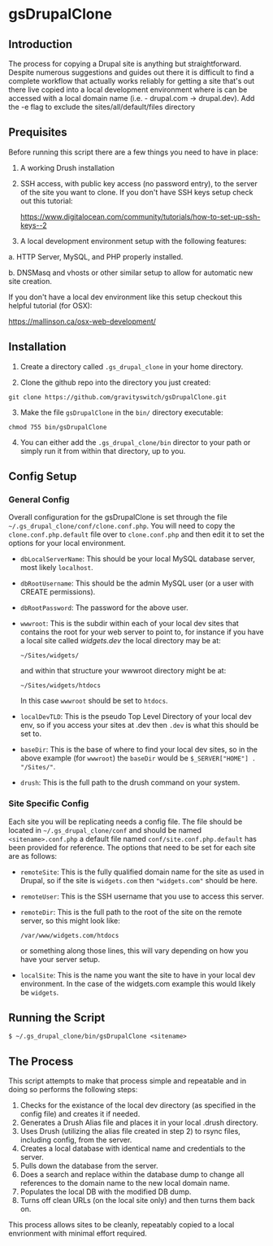 # gsDrupalClone

## Introduction
The process for copying a Drupal site is anything but straightforward.  Despite numerous suggestions and guides out there it is difficult to find a complete workflow that actually works reliably for getting a site that's out there live copied into a local development environment where is can be accessed with a local domain name (i.e. - drupal.com -> drupal.dev). Add the -e flag to exclude the sites/all/default/files directory

## Prequisites
Before running this script there are a few things you need to have in place:

1. A working Drush installation

2. SSH access, with public key access (no password entry), to the server of the site you want to clone.  If you don't have SSH keys setup check out this tutorial:

    https://www.digitalocean.com/community/tutorials/how-to-set-up-ssh-keys--2

3. A local development environment setup with the following features:

  a. HTTP Server, MySQL, and PHP properly installed.
  
  b. DNSMasq and vhosts or other similar setup to allow for automatic new site creation.

If you don't have a local dev environment like this setup checkout this helpful tutorial (for OSX):

  https://mallinson.ca/osx-web-development/


## Installation
  1. Create a directory called `.gs_drupal_clone` in your home directory.
  
  2. Clone the github repo into the directory you just created:
  ```
  git clone https://github.com/gravityswitch/gsDrupalClone.git
  ```
  
  3. Make the file `gsDrupalClone` in the `bin/` directory executable:
  ```
  chmod 755 bin/gsDrupalClone
  ```
  
  4. You can either add the `.gs_drupal_clone/bin` director to your path or simply run it from within that directory, up to you.

## Config Setup

### General Config
Overall configuration for the gsDrupalClone is set through the file `~/.gs_drupal_clone/conf/clone.conf.php`.  You will need to copy the `clone.conf.php.default` file over to `clone.conf.php` and then edit it to set the options for your local environment.

* `dbLocalServerName`: This should be your local MySQL database server, most likely `localhost`.

* `dbRootUsername`: This should be the admin MySQL user (or a user with CREATE permissions).
  
* `dbRootPassword`: The password for the above user.
    
* `wwwroot`: This is the subdir within each of your local dev sites that contains the root for your web server to point to, for instance if you have a local site called *widgets.dev* the local directory may be at:
  ```
  ~/Sites/widgets/
  ```
  and within that structure your wwwroot directory might be at:
  ```
  ~/Sites/widgets/htdocs
  ```
  In this case `wwwroot` should be set to `htdocs`.
    
* `localDevTLD`: This is the pseudo Top Level Directory of your local dev env, so if you access your sites at <sitename>.dev then `.dev` is what this should be set to.
    
* `baseDir`: This is the base of where to find your local dev sites, so in the above example (for `wwwroot`) the `baseDir` would be `$_SERVER["HOME"] . "/Sites/"`.
    
* `drush`: This is the full path to the drush command on your system.

### Site Specific Config
Each site you will be replicating needs a config file.  The file should be located in `~/.gs_drupal_clone/conf` and should be named `<sitename>.conf.php` a default file named `conf/site.conf.php.default` has been provided for reference.  The options that need to be set for each site are as follows:

* `remoteSite`: This is the fully qualified domain name for the site as used in Drupal, so if the site is `widgets.com` then `"widgets.com"` should be here.

* `remoteUser`: This is the SSH username that you use to access this server.

* `remoteDir`: This is the full path to the root of the site on the remote server, so this might look like:
  ```
  /var/www/widgets.com/htdocs
  ```
  or something along those lines, this will vary depending on how you have your server setup.

* `localSite`: This is the name you want the site to have in your local dev environment.  In the case of the widgets.com example this would likely be `widgets`.

## Running the Script
```
$ ~/.gs_drupal_clone/bin/gsDrupalClone <sitename>
```

## The Process
This script attempts to make that process simple and repeatable and in doing so performs the following steps:

  1. Checks for the existance of the local dev directory (as specified in the config file) and creates it if needed.
  2. Generates a Drush Alias file and places it in your local .drush directory.
  3. Uses Drush (utilizing the alias file created in step 2) to rsync files, including config, from the server.
  4. Creates a local database with identical name and credentials to the server.
  5. Pulls down the database from the server.
  6. Does a search and replace within the database dump to change all references to the domain name to the new local domain name.
  7. Populates the local DB with the modified DB dump.
  8. Turns off clean URLs (on the local site only) and then turns them back on.

This process allows sites to be cleanly, repeatably copied to a local envrionment with minimal effort required.
